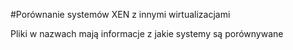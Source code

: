 #Porównanie systemów XEN z innymi wirtualizacjami

Pliki w nazwach mają informacje z jakie systemy są porównywane

